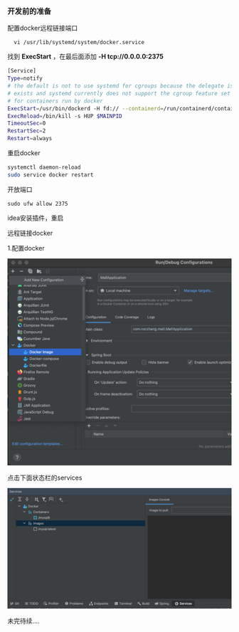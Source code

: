 ### 开发前的准备

配置docker远程链接端口

```
  vi /usr/lib/systemd/system/docker.service
```

找到 **ExecStart** ，在最后面添加 **-H tcp://0.0.0.0:2375** 

```bash
[Service]
Type=notify
# the default is not to use systemd for cgroups because the delegate issues still
# exists and systemd currently does not support the cgroup feature set required
# for containers run by docker
ExecStart=/usr/bin/dockerd -H fd:// --containerd=/run/containerd/containerd.sock -H tcp://0.0.0.0:2375
ExecReload=/bin/kill -s HUP $MAINPID
TimeoutSec=0
RestartSec=2
Restart=always
```

重启docker

```bash
systemctl daemon-reload
sudo service docker restart
```

开放端口

```
sudo ufw allow 2375
```

idea安装插件，重启

远程链接docker

1.配置docker

<img src="%E9%9B%86%E6%88%90idea.assets/image-20210918210317113.png" alt="image-20210918210317113" style="zoom:50%;" />

点击下面状态栏的services

<img src="%E9%9B%86%E6%88%90idea.assets/image-20210918210401734.png" alt="image-20210918210401734" style="zoom:50%;" />

未完待续....

